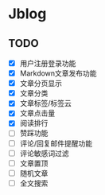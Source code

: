 # Jblog
## TODO
- [x] 用户注册登录功能
- [x] Markdown文章发布功能
- [x] 文章分页显示
- [x] 文章分类
- [x] 文章标签/标签云
- [x] 文章点击量 
- [x] 阅读排行
- [ ] 赞踩功能
- [ ] 评论/回复邮件提醒功能
- [ ] 评论敏感词过滤
- [ ] 文章置顶
- [ ] 随机文章
- [ ] 全文搜索
